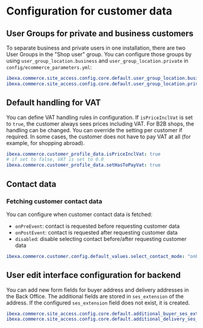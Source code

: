 # Configuration for customer data

## User Groups for private and business customers

To separate business and private users in one installation, there are two User Groups in the "Shop user" group.
You can configure those groups by using `user_group_location.business` and `user_group_location.private`
in `config/ecommerce_parameters.yml`:

``` yaml
ibexa.commerce.site_access.config.core.default.user_group_location.business: 385
ibexa.commerce.site_access.config.core.default.user_group_location.private: 388
```

## Default handling for VAT

You can define VAT handling rules in configuration.
If `isPriceInclVat` is set to `true`, the customer always sees prices including VAT.
For B2B shops, the handling can be changed.
You can override the setting per customer if required.
In some cases, the customer does not have to pay VAT at all (for example, for shopping abroad).

``` yaml
ibexa.commerce.customer_profile_data.isPriceInclVat: true
# if set to false, VAT is set to 0.0
ibexa.commerce.customer_profile_data.setHasToPayVat: true
```

## Contact data

### Fetching customer contact data

You can configure when customer contact data is fetched:

- `onPreEvent`: contact is requested before requesting customer data
- `onPostEvent`: contact is requested after requesting customer data
- `disabled`: disable selecting contact before/after requesting customer data

``` yaml
ibexa.commerce.customer.config.default_values.select_contact_mode: "onPostEvent"
```

## User edit interface configuration for backend

You can add new form fields for buyer address and delivery addresses in the Back Office.
The additional fields are stored in `ses_extension` of the address.
If the configured `ses_extension` field does not exist, it is created.

``` yaml
ibexa.commerce.site_access.config.core.default.additional_buyer_ses_extension_form_fields: ['custom_field']
ibexa.commerce.site_access.config.core.default.additional_delivery_ses_extension_form_fields: ['custom_field_2']
```
